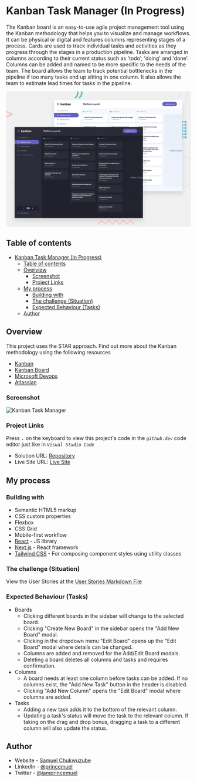 # Kanban Task Manager (In Progress)

The Kanban board is an easy-to-use agile project management tool using the Kanban methodology that helps you to visualize and manage workflows. It can be physical or digital and features columns representing stages of a process. Cards are used to track individual tasks and activities as they progress through the stages in a production pipeline. Tasks are arranged in columns according to their current status such as 'todo', 'doing' and 'done'. Columns can be added and named to be more specific to the needs of the team. The board allows the team to track potential bottlenecks in the pipeline if too many tasks end up sitting in one column. It also allows the team to estimate lead times for tasks in the pipeline.

![Design preview](./preview.jpg)

## Table of contents

- [Kanban Task Manager (In Progress)](#kanban-task-manager-in-progress)
  - [Table of contents](#table-of-contents)
  - [Overview](#overview)
    - [Screenshot](#screenshot)
    - [Project Links](#project-links)
  - [My process](#my-process)
    - [Building with](#building-with)
    - [The challenge (Situation)](#the-challenge-situation)
    - [Expected Behaviour (Tasks)](#expected-behaviour-tasks)
  - [Author](#author)

## Overview

This project uses the STAR approach. Find out more about the Kanban methodology using the following resources

- [Kanban](<https://en.wikipedia.org/wiki/Kanban_(development)>)
- [Kanban Board](https://en.wikipedia.org/wiki/Kanban_board)
- [Microsoft Devops](https://learn.microsoft.com/en-us/devops/plan/what-is-kanban)
- [Atlassian](https://www.youtube.com/watch?v=iVaFVa7HYj4)

### Screenshot

![Kanban Task Manager](./screenshot.jpg)

### Project Links

Press <kbd>.</kbd> on the keyboard to view this project's code in the _`github.dev`_ code editor just like in _`Visual Studio Code`_

- Solution URL: [Repository](https://github.com/princemuel/kanban-task-manager)
- Live Site URL: [Live Site](https://kanban-tm.vercel.app/)

## My process

### Building with

- Semantic HTML5 markup
- CSS custom properties
- Flexbox
- CSS Grid
- Mobile-first workflow
- [React](https://reactjs.org/) - JS library
- [Next.js](https://nextjs.org/) - React framework
- [Tailwind CSS](https://tailwindcss.com/docs) - For composing component styles using utility classes

### The challenge (Situation)

View the User Stories at the [User Stories Markdown File](./user-stories.md)

### Expected Behaviour (Tasks)

- Boards
  - Clicking different boards in the sidebar will change to the selected board.
  - Clicking "Create New Board" in the sidebar opens the "Add New Board" modal.
  - Clicking in the dropdown menu "Edit Board" opens up the "Edit Board" modal where details can be changed.
  - Columns are added and removed for the Add/Edit Board modals.
  - Deleting a board deletes all columns and tasks and requires confirmation.
- Columns
  - A board needs at least one column before tasks can be added. If no columns exist, the "Add New Task" button in the header is disabled.
  - Clicking "Add New Column" opens the "Edit Board" modal where columns are added.
- Tasks
  - Adding a new task adds it to the bottom of the relevant column.
  - Updating a task's status will move the task to the relevant column. If taking on the drag and drop bonus, dragging a task to a different column will also update the status.

## Author

- Website - [Samuel Chukwuzube](https://princemuel.vercel.app/)
- LinkedIn - [@princemuel](https://linkedin.com/in/princemuel/)
- Twitter - [@iamprincemuel](https://twitter.com/iamprincemuel)
